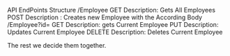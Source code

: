 API EndPoints Structure
/Employee
    GET
        Description: Gets All Employees
    POST
        Description : Creates new Employee with the According Body
/Employee?id=
    GET 
        Description: gets Current Employee
    PUT 
        Description: Updates Current Employee
    DELETE 
        Description: Deletes Current Employee

The rest we decide them together.